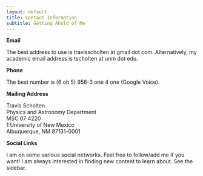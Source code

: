 ```yaml
---
layout: default
title: Contact Information
subtitle: Getting Ahold of Me
---
```

**Email**

The best address to use is travisscholten at gmail dot com. Alternatively, my academic email address is tscholten at unm dot edu.

**Phone**

The best number is (6 oh 5) 956-3 one 4 one (Google Voice).

**Mailing Address**

Travis Scholten<br/>
Physics and Astronomy Department<br/>
MSC 07 4220<br/>
1 University of New Mexico<br/>
Albuquerque, NM 87131-0001<br/>

**Social Links**

I am on some various social networks. Feel free to follow/add me if you want! I am always interested in finding new content to learn about.
See the sidebar.
